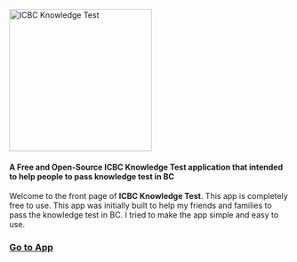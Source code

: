 <img src="https://i.imgur.com/pr0m4CT.png" alt="ICBC Knowledge Test" width="256px"  height="256px"/>

#### A Free and Open-Source ICBC Knowledge Test application that intended to help people to pass knowledge test in BC

Welcome to the front page of **ICBC Knowledge Test**. This app is completely free to use. This app was initially built to help my friends and families to pass the knowledge test in BC. I tried to make the app simple and easy to use.

### [Go to App](https://sheng-x.github.io/icbc-knowledge-test/home)

